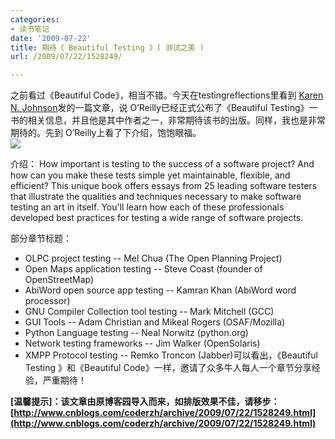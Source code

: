 ```yaml
---
categories:
- 读书笔记
date: '2009-07-22'
title: 期待《 Beautiful Testing 》( 测试之美 )
url: /2009/07/22/1528249/

---
```



之前看过《Beautiful Code》，相当不错。今天在testingreflections里看到<span class="submitted"> [Karen N. Johnson](http://www.testingreflections.com/user/view/3804 "View user profile.")</span>发的一篇文章，说 O&#8217;Reilly已经正式公布了《Beautiful Testing》一书的相关信息，并且他是其中作者之一，非常期待该书的出版。同样，我也是非常期待的。先到 O&#8217;Reilly上看了下介绍，饱饱眼福。  
[![](http://images.cnblogs.com/cnblogs_com/coderzh/Book/cat.gif)](http://oreilly.com/catalog/9780596159818/)

介绍：
How important is testing to the success of a software project? And how can you make these tests simple yet maintainable, flexible, and efficient? This unique book offers essays from 25 leading software testers that illustrate the qualities and techniques necessary to make software testing an art in itself. You'll learn how each of these professionals developed best practices for testing a wide range of software projects. 

部分章节标题：

*   OLPC project testing -- Mel Chua (The Open Planning Project)
*   Open Maps application testing -- Steve Coast (founder of OpenStreetMap)
*   AbiWord open source app testing -- Kamran Khan (AbiWord word processor)
*   GNU Compiler Collection tool testing -- Mark Mitchell (GCC)
*   GUI Tools -- Adam Christian and Mikeal Rogers (OSAF/Mozilla)
*   Python Language testing -- Neal Norwitz (python.org)
*   Network testing frameworks -- Jim Walker (OpenSolaris)
*   XMPP Protocol testing -- Remko Troncon (Jabber)可以看出，《Beautiful Testing 》和《Beautiful Code》一样，邀请了众多牛人每人一个章节分享经验，严重期待！

**[温馨提示]：该文章由原博客园导入而来，如排版效果不佳，请移步：[http://www.cnblogs.com/coderzh/archive/2009/07/22/1528249.html](http://www.cnblogs.com/coderzh/archive/2009/07/22/1528249.html)**
